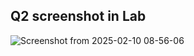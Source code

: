 ## Q2 screenshot in Lab
![Screenshot from 2025-02-10 08-56-06](https://github.com/user-attachments/assets/00b0e599-b907-49d1-936f-a30acb003092)
